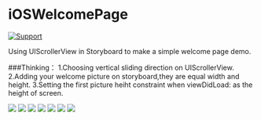 # iOSWelcomePage


[![Support](https://img.shields.io/badge/support-iOS%206%2B%20-blue.svg?style=flat)](https://www.apple.com/nl/ios/)&nbsp;

Using UIScrollerView in Storyboard to make a simple welcome page demo.&nbsp;

###Thinking：
1.Choosing vertical sliding direction on UIScrollerView.
2.Adding your welcome picture on storyboard,they are equal width and height.
3.Setting the first picture heiht constraint when viewDidLoad: as the height of screen.

![](https://github.com/minggo620/iOSWelcomePage/blob/master/welcomepage/demo1.png)
![](https://github.com/minggo620/iOSWelcomePage/blob/master/welcomepage/demo2.png)
![](https://github.com/minggo620/iOSWelcomePage/blob/master/welcomepage/demo3.png)
![](https://github.com/minggo620/iOSWelcomePage/blob/master/welcomepage/demo4.png)
![](https://github.com/minggo620/iOSWelcomePage/blob/master/welcomepage/demo5.png)
![](https://github.com/minggo620/iOSWelcomePage/blob/master/welcomepage/demo6.png)
![](https://github.com/minggo620/iOSWelcomePage/blob/master/welcomepage/demo.gif)
